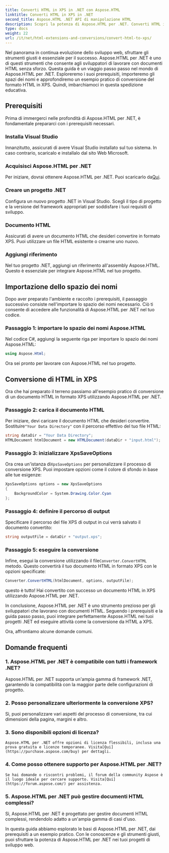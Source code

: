 ```yaml
---
title: Converti HTML in XPS in .NET con Aspose.HTML
linktitle: Converti HTML in XPS in .NET
second_title: Aspose.HTML .NET API di manipolazione HTML
description: Scopri la potenza di Aspose.HTML per .NET. Converti HTML in XPS senza sforzo. Prerequisiti, guida passo passo e domande frequenti incluse.
type: docs
weight: 22
url: /it/net/html-extensions-and-conversions/convert-html-to-xps/
---
```


Nel panorama in continua evoluzione dello sviluppo web, sfruttare gli strumenti giusti è essenziale per il successo. Aspose.HTML per .NET è uno di questi strumenti che consente agli sviluppatori di lavorare con documenti HTML senza sforzo. Questa guida è un viaggio passo passo nel mondo di Aspose.HTML per .NET. Esploreremo i suoi prerequisiti, importeremo gli spazi dei nomi e approfondiremo un esempio pratico di conversione del formato HTML in XPS. Quindi, imbarchiamoci in questa spedizione educativa.

## Prerequisiti

Prima di immergerci nelle profondità di Aspose.HTML per .NET, è fondamentale prepararci con i prerequisiti necessari.

### Installa Visual Studio

Innanzitutto, assicurati di avere Visual Studio installato sul tuo sistema. In caso contrario, scaricalo e installalo dal sito Web Microsoft.

### Acquisisci Aspose.HTML per .NET

 Per iniziare, dovrai ottenere Aspose.HTML per .NET. Puoi scaricarlo da[Qui](https://releases.aspose.com/html/net/).

### Creare un progetto .NET

Configura un nuovo progetto .NET in Visual Studio. Scegli il tipo di progetto e la versione del framework appropriati per soddisfare i tuoi requisiti di sviluppo.

### Documento HTML

Assicurati di avere un documento HTML che desideri convertire in formato XPS. Puoi utilizzare un file HTML esistente o crearne uno nuovo.

### Aggiungi riferimento

Nel tuo progetto .NET, aggiungi un riferimento all'assembly Aspose.HTML. Questo è essenziale per integrare Aspose.HTML nel tuo progetto.

## Importazione dello spazio dei nomi

Dopo aver preparato l'ambiente e raccolto i prerequisiti, il passaggio successivo consiste nell'importare lo spazio dei nomi necessario. Ciò ti consente di accedere alle funzionalità di Aspose.HTML per .NET nel tuo codice.

### Passaggio 1: importare lo spazio dei nomi Aspose.HTML

Nel codice C#, aggiungi la seguente riga per importare lo spazio dei nomi Aspose.HTML:

```csharp
using Aspose.Html;
```

Ora sei pronto per lavorare con Aspose.HTML nel tuo progetto.

## Conversione di HTML in XPS

Ora che hai preparato il terreno passiamo all'esempio pratico di conversione di un documento HTML in formato XPS utilizzando Aspose.HTML per .NET.

### Passaggio 2: carica il documento HTML

 Per iniziare, devi caricare il documento HTML che desideri convertire. Sostituire`"Your Data Directory"` con il percorso effettivo del tuo file HTML:

```csharp
string dataDir = "Your Data Directory";
HTMLDocument htmlDocument = new HTMLDocument(dataDir + "input.html");
```

### Passaggio 3: inizializzare XpsSaveOptions

 Ora crea un'istanza di`XpsSaveOptions` per personalizzare il processo di conversione XPS. Puoi impostare opzioni come il colore di sfondo in base alle tue esigenze:

```csharp
XpsSaveOptions options = new XpsSaveOptions
{
    BackgroundColor = System.Drawing.Color.Cyan
};
```

### Passaggio 4: definire il percorso di output

Specificare il percorso del file XPS di output in cui verrà salvato il documento convertito:

```csharp
string outputFile = dataDir + "output.xps";
```

### Passaggio 5: eseguire la conversione

 Infine, esegui la conversione utilizzando il file`Converter.ConvertHTML` metodo. Questo convertirà il tuo documento HTML in formato XPS con le opzioni specificate:

```csharp
Converter.ConvertHTML(htmlDocument, options, outputFile);
```

questo è tutto! Hai convertito con successo un documento HTML in XPS utilizzando Aspose.HTML per .NET.

In conclusione, Aspose.HTML per .NET è uno strumento prezioso per gli sviluppatori che lavorano con documenti HTML. Seguendo i prerequisiti e la guida passo passo, puoi integrare perfettamente Aspose.HTML nei tuoi progetti .NET ed eseguire attività come la conversione da HTML a XPS.

Ora, affrontiamo alcune domande comuni.

## Domande frequenti

### 1. Aspose.HTML per .NET è compatibile con tutti i framework .NET?
   Aspose.HTML per .NET supporta un'ampia gamma di framework .NET, garantendo la compatibilità con la maggior parte delle configurazioni di progetto.

### 2. Posso personalizzare ulteriormente la conversione XPS?
   Sì, puoi personalizzare vari aspetti del processo di conversione, tra cui dimensioni della pagina, margini e altro.

### 3. Sono disponibili opzioni di licenza?
    Aspose.HTML per .NET offre opzioni di licenza flessibili, inclusa una prova gratuita e licenze temporanee. Visita[Qui](https://purchase.aspose.com/buy) per dettagli.

### 4. Come posso ottenere supporto per Aspose.HTML per .NET?
    Se hai domande o riscontri problemi, il forum della community Aspose è il luogo ideale per cercare supporto. Visita[Qui](https://forum.aspose.com/) per assistenza.

### 5. Aspose.HTML per .NET può gestire documenti HTML complessi?
   Sì, Aspose.HTML per .NET è progettato per gestire documenti HTML complessi, rendendolo adatto a un'ampia gamma di casi d'uso.

In questa guida abbiamo esplorato le basi di Aspose.HTML per .NET, dai prerequisiti a un esempio pratico. Con le conoscenze e gli strumenti giusti, puoi sfruttare la potenza di Aspose.HTML per .NET nei tuoi progetti di sviluppo web.